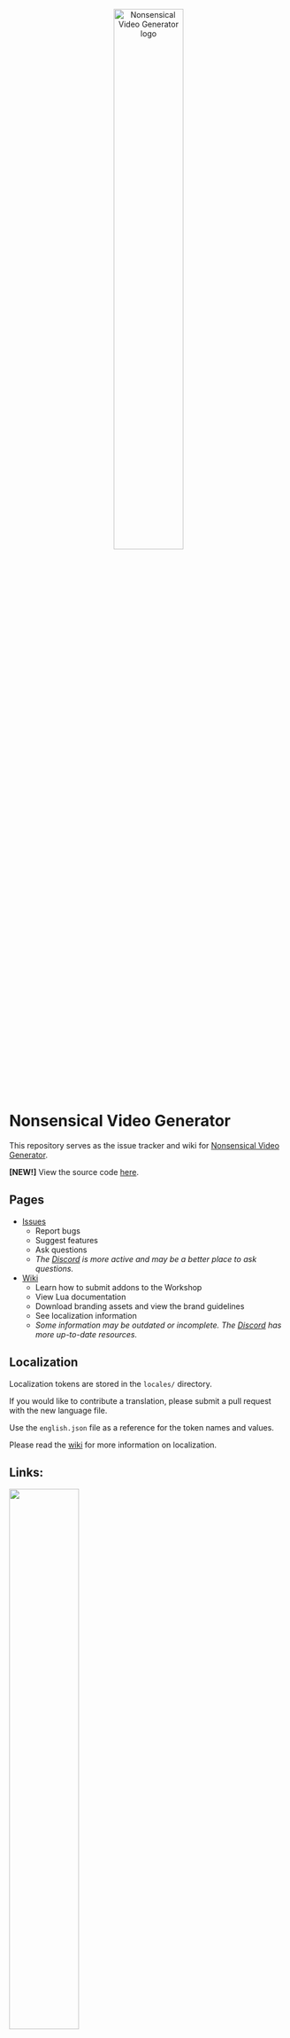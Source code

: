 <p align="center">
  <img width=50% alt="Nonsensical Video Generator logo" src="https://i.imgur.com/4o4bXj5.png">
</p>

# Nonsensical Video Generator

This repository serves as the issue tracker and wiki for [Nonsensical Video Generator](https://store.steampowered.com/app/2516360/Nonsensical_Video_Generator/).

**[NEW!]** View the source code [here](https://github.com/NVGPartners/NonsensicalVideoGeneratorSrc).

## Pages
- [Issues](https://github.com/KiwifruitDev/NonsensicalVideoGenerator/issues/)
  - Report bugs
  - Suggest features
  - Ask questions
  - *The [Discord](https://discord.gg/8ppmspR6Wh) is more active and may be a better place to ask questions.*
- [Wiki](https://github.com/KiwifruitDev/NonsensicalVideoGenerator/wiki/)
  - Learn how to submit addons to the Workshop
  - View Lua documentation
  - Download branding assets and view the brand guidelines
  - See localization information
  - *Some information may be outdated or incomplete. The [Discord](https://discord.gg/8ppmspR6Wh) has more up-to-date resources.*

## Localization

Localization tokens are stored in the `locales/` directory.

If you would like to contribute a translation, please submit a pull request with the new language file.

Use the `english.json` file as a reference for the token names and values.

Please read the [wiki](https://github.com/KiwifruitDev/NonsensicalVideoGenerator/wiki/) for more information on localization.


## Links:
<a href="https://store.steampowered.com/app/2516360/Nonsensical_Video_Generator/" target="_blank" alt="Nonsensical Video Generator Store Page" title="Steam Store Page">
  <img width="50%" src="https://i.imgur.com/Dc34oSC.png">
</a>
<br>
<a href="https://steamcommunity.com/app/2516360/workshop/" target="_blank" alt="Nonsensical Video Generator Steam Workshop" title="Steam Workshop">
  <img width="50%" src="https://i.imgur.com/Bz3Nf6O.png">
</a>
<br>
<a href="https://discord.gg/8ppmspR6Wh" target="_blank" alt="Nonsensical Video Generator Discord" title="Discord">
  <img width="50%" src="https://i.imgur.com/X5CC4vv.png">
</a>
